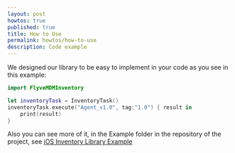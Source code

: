```yaml
---
layout: post
howtos: true
published: true
title: How to Use
permalink: howtos/how-to-use
description: Code example
---
```

We designed our library to be easy to implement in your code as you see in this example:

```swift
import FlyveMDMInventory

let inventoryTask = InventoryTask()
inventoryTask.execute("Agent_v1.0", tag:"1.0") { result in
    print(result)
}
```

Also you can see more of it, in the Example folder in the repository of the project, see [iOS Inventory Library Example](https://github.com/flyve-mdm/ios-inventory-library/tree/develop/Example)
